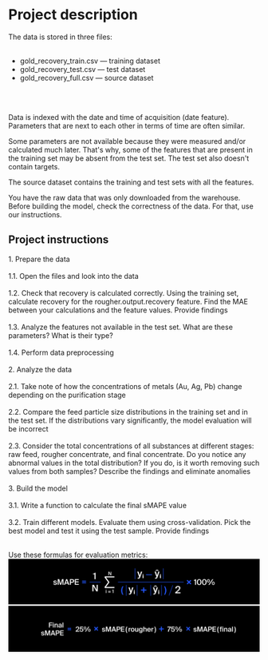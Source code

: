 <h1>Project description</h1>
The data is stored in three files:<br><br>
<ul><li>gold_recovery_train.csv — training dataset</li>
<li>gold_recovery_test.csv — test dataset</li>
<li>gold_recovery_full.csv — source dataset</ul></li><br><br>

Data is indexed with the date and time of acquisition (date feature). Parameters that are next to each other in terms of time are often similar.
  
Some parameters are not available because they were measured and/or calculated much later. That's why, some of the features that are present in the training set may be absent from the test set. The test set also doesn't contain targets.
  
The source dataset contains the training and test sets with all the features.
  
You have the raw data that was only downloaded from the warehouse. Before building the model, check the correctness of the data. For that, use our instructions.
  
<h2>Project instructions</h2>
1. Prepare the data<br><br>
1.1. Open the files and look into the data<br><br>
1.2. Check that recovery is calculated correctly. Using the training set, calculate recovery for the rougher.output.recovery feature. Find the MAE between your calculations and the feature values. Provide findings<br><br>
1.3. Analyze the features not available in the test set. What are these parameters? What is their type?<br><br>
1.4. Perform data preprocessing<br><br>
2. Analyze the data<br><br>
2.1. Take note of how the concentrations of metals (Au, Ag, Pb) change depending on the purification stage<br><br>
2.2. Compare the feed particle size distributions in the training set and in the test set. If the distributions vary significantly, the model evaluation will be incorrect<br><br>
2.3. Consider the total concentrations of all substances at different stages: raw feed, rougher concentrate, and final concentrate. Do you notice any abnormal values in the total distribution? If you do, is it worth removing such values from both samples? Describe the findings and eliminate anomalies<br><br>
3. Build the model<br><br>
3.1. Write a function to calculate the final sMAPE value<br><br>
3.2. Train different models. Evaluate them using cross-validation. Pick the best model and test it using the test sample. Provide findings<br><br>

Use these formulas for evaluation metrics:
<img src="https://github.com/UltraXman2022/DS-Integrated-Project-2/blob/main/smape_1576239058_1589899769.jpg"></img>
<img src="https://github.com/UltraXman2022/DS-Integrated-Project-2/blob/main/_smape_1_1589900649.jpg"></img>

